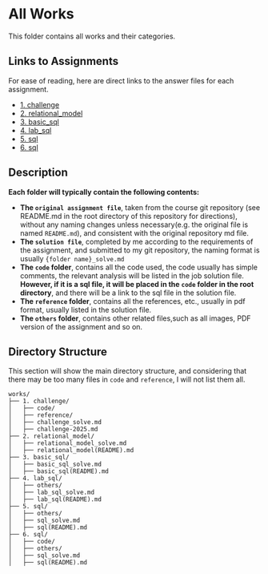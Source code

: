 # All Works

This folder contains all works and their categories.

## Links to Assignments

For ease of reading, here are direct links to the answer files for each assignment.

- [1. challenge](1.%20challenge/challenge_solve.md)
- [2. relational_model](2.%20relational_model/relational_model_solve.md)
- [3. basic_sql](3.%20basic_sql/basic_sql_solve.md)
- [4. lab_sql](4.%20lab_sql/lab_sql_solve.md)
- [5. sql](5.%20sql/sql_solve.md)
- [6. sql](6.%20sql/sql_solve.md)

## Description

**Each folder will typically contain the following contents:**

- **The `original assignment file`**, taken from the course git repository (see README.md in the root directory of this repository for directions), without any naming changes unless necessary(e.g. the original file is named `README.md`), and consistent with the original repository md file.
- **The `solution file`**, completed by me according to the requirements of the assignment, and submitted to my git repository, the naming format is usually `{folder name}_solve.md`
- **The `code` folder**, contains all the code used, the code usually has simple comments, the relevant analysis will be listed in the job solution file. **However, if it is a sql file, it will be placed in the `code` folder in the root directory**, and there will be a link to the sql file in the solution file.
- **The `reference` folder**, contains all the references, etc., usually in pdf format, usually listed in the solution file.
- **The `others` folder**, contains other related files,such as all images, PDF version of the assignment and so on.

## Directory Structure

This section will show the main directory structure, and considering that there may be too many files in `code` and `reference`, I will not list them all.

```text
works/
├── 1. challenge/
│   ├── code/
│   ├── reference/
│   ├── challenge_solve.md
│   ├── challenge-2025.md
├── 2. relational_model/
│   ├── relational_model_solve.md
│   ├── relational_model(README).md
├── 3. basic_sql/
│   ├── basic_sql_solve.md
│   ├── basic_sql(README).md
├── 4. lab_sql/
│   ├── others/
│   ├── lab_sql_solve.md
│   ├── lab_sql(README).md
├── 5. sql/
│   ├── others/
│   ├── sql_solve.md
│   ├── sql(README).md
├── 6. sql/
│   ├── code/
│   ├── others/
│   ├── sql_solve.md
│   ├── sql(README).md
```
